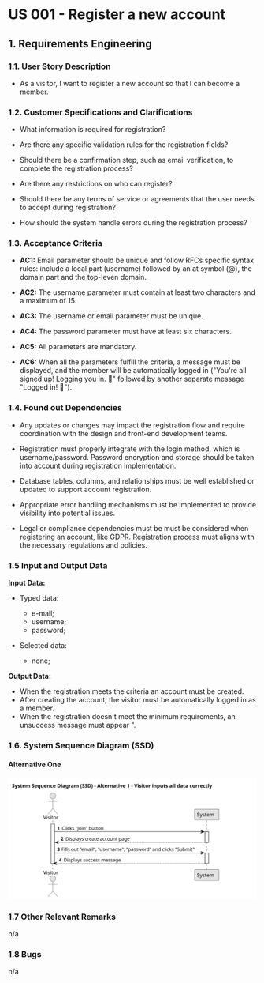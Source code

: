 # US 001 - Register a new account

## 1. Requirements Engineering

### 1.1. User Story Description

- As a visitor, I want to register a new account so that I can become a member.

### 1.2. Customer Specifications and Clarifications

- What information is required for registration?

- Are there any specific validation rules for the registration fields?

- Should there be a confirmation step, such as email verification, to complete the registration process?

- Are there any restrictions on who can register?

- Should there be any terms of service or agreements that the user needs to accept during registration?

- How should the system handle errors during the registration process?

### 1.3. Acceptance Criteria

- **AC1:** Email parameter should be unique and follow RFCs specific syntax rules: include a local part (username) followed by an at symbol (@), the domain part and the top-leven domain.

- **AC2:** The username parameter must contain at least two characters and a maximum of 15.

- **AC3:** The username or email parameter must be unique.

- **AC4:** The password parameter must have at least six characters.

- **AC5:** All parameters are mandatory.

- **AC6:** When all the parameters fulfill the criteria, a message must be displayed, and the member will be automatically logged in
  ("You're all signed up! Logging you in. 🤠" followed by another separate message "Logged in! 🤠").

### 1.4. Found out Dependencies

- Any updates or changes may impact the registration flow and require coordination with the design and front-end development teams.

- Registration must properly integrate with the login method, which is username/password. Password encryption and storage should be taken into account during registration implementation.

- Database tables, columns, and relationships must be well established or updated to support account registration.

- Appropriate error handling mechanisms must be implemented to provide visibility into potential issues.

- Legal or compliance dependencies must be must be considered when registering an account, like GDPR. Registration process must aligns with the necessary regulations and policies.

### 1.5 Input and Output Data

**Input Data:**

- Typed data:

  - e-mail;
  - username;
  - password;

- Selected data:
  - none;

**Output Data:**

- When the registration meets the criteria an account must be created.
- After creating the account, the visitor must be automatically logged in as a member.
- When the registration doesn't meet the minimum requirements, an unsuccess message must appear ".

### 1.6. System Sequence Diagram (SSD)

#### Alternative One

![SSD - Alternative One](svg/us001-ssd-alternative-1.svg)

### 1.7 Other Relevant Remarks

n/a

### 1.8 Bugs

n/a
